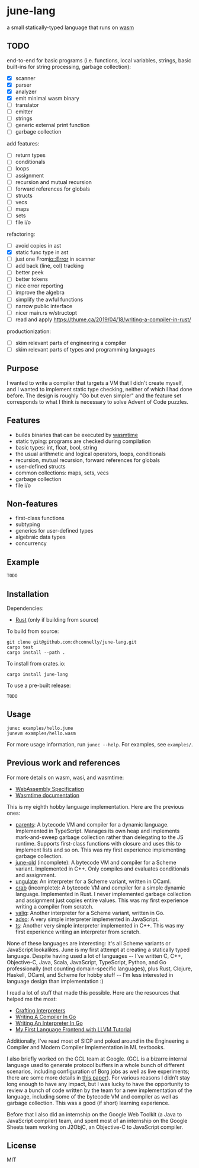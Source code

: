 # june-lang

a small statically-typed language that runs on [wasm](https://webassembly.org/)

## TODO

end-to-end for basic programs (i.e. functions, local variables, strings, basic
built-ins for string processing, garbage collection):

- [x] scanner
- [x] parser
- [x] analyzer
- [x] emit minimal wasm binary
- [ ] translator
- [ ] emitter
- [ ] strings
- [ ] generic external print function
- [ ] garbage collection

add features:

- [ ] return types
- [ ] conditionals
- [ ] loops
- [ ] assignment
- [ ] recursion and mutual recursion
- [ ] forward references for globals
- [ ] structs
- [ ] vecs
- [ ] maps
- [ ] sets
- [ ] file i/o

refactoring:

- [ ] avoid copies in ast
- [x] static func type in ast
- [ ] just one From<io::Error> in scanner
- [ ] add back (line, col) tracking
- [ ] better peek
- [ ] better tokens
- [ ] nice error reporting
- [ ] improve the algebra
- [ ] simplify the awful functions
- [ ] narrow public interface
- [ ] nicer main.rs w/structopt
- [ ] read and apply https://thume.ca/2019/04/18/writing-a-compiler-in-rust/

productionization:

- [ ] skim relevant parts of engineering a compiler
- [ ] skim relevant parts of types and programming languages

## Purpose

I wanted to write a compiler that targets a VM that I didn't create myself, and
I wanted to implement static type checking, neither of which I had done before.
The design is roughly "Go but even simpler" and the feature set corresponds to
what I think is necessary to solve Advent of Code puzzles.

## Features

- builds binaries that can be executed by [wasmtime](https://wasmtime.dev)
- static typing: programs are checked during compilation
- basic types: int, float, bool, string
- the usual arithmetic and logical operators, loops, conditionals
- recursion, mutual recursion, forward references for globals
- user-defined structs
- common collections: maps, sets, vecs
- garbage collection
- file i/o

## Non-features

- first-class functions
- subtyping
- generics for user-defined types
- algebraic data types
- concurrency

## Example

    TODO

## Installation

Dependencies:

- [Rust](https://www.rust-lang.org/) (only if building from source)

To build from source:

    git clone git@github.com:dhconnelly/june-lang.git
    cargo test
    cargo install --path .

To install from crates.io:

    cargo install june-lang

To use a pre-built release:

    TODO

## Usage

    junec examples/hello.june
    junevm examples/hello.wasm

For more usage information, run `junec --help`. For examples, see `examples/`.

## Previous work and references

For more details on wasm, wasi, and wasmtime:

-   [WebAssembly Specification](https://webassembly.github.io/spec/core/)
-   [Wasmtime documentation](https://docs.wasmtime.dev/)

This is my eighth hobby language implementation. Here are the previous ones:

-   [parents](https://github.com/dhconnelly/parents): A bytecode VM and
    compiler for a dynamic language. Implemented in TypeScript. Manages its own
    heap and implements mark-and-sweep garbage collection rather than
    delegating to the JS runtime. Supports first-class functions with closure
    and uses this to implement lists and so on. This was my first experience
    implementing garbage collection.
-   [june-old](https://github.com/dhconnelly/june-old) (incomplete): A bytecode
    VM and compiler for a Scheme variant. Implemented in C++. Only compiles and
    evaluates conditionals and assignment.
-   [ungulate](https://github.com/dhconnelly/ungulate): An interpreter for a
    Scheme variant, written in OCaml.
-   [crab](https://github.com/dhconnelly/crab) (incomplete): A bytecode VM and
    compiler for a simple dynamic language. Implemented in Rust. I never
    implemented garbage collection and assignment just copies entire values.
    This was my first experience writing a compiler from scratch.
-   [yalig](https://github.com/dhconnelly/yalig): Another interpreter for a
    Scheme variant, written in Go.
-   [adso](https://github.com/dhconnelly/adso-js): A very simple interpreter
    implemented in JavaScript.
-   [ts](https://github.com/dhconnelly/ts): Another very simple interpreter
    implemented in C++. This was my first experience writing an interpreter
    from scratch.

None of these languages are interesting: it's all Scheme variants or JavaScript
lookalikes. June is my first attempt at creating a statically typed language.
Despite having used a lot of languages -- I've written C, C++, Objective-C,
Java, Scala, JavaScript, TypeScript, Python, and Go professionally (not
counting domain-specific languages), plus Rust, Clojure, Haskell, OCaml, and
Scheme for hobby stuff -- I'm less interested in language design than
implementation :)

I read a lot of stuff that made this possible. Here are the resources that
helped me the most:

-   [Crafting Interpreters](https://craftinginterpreters.com/)
-   [Writing A Compiler In Go](https://compilerbook.com/)
-   [Writing An Interpreter In Go](https://interpreterbook.com/)
-   [My First Language Frontend with LLVM Tutorial](https://llvm.org/docs/tutorial/MyFirstLanguageFrontend/index.html)

Additionally, I've read most of SICP and poked around in the Engineering
a Compiler and Modern Compiler Implementation in ML textbooks.

I also briefly worked on the GCL team at Google. (GCL is a bizarre internal
language used to generate protocol buffers in a whole bunch of different
scenarios, including configuration of Borg jobs as well as live experiments;
there are some more details in [this
paper](https://research.tue.nl/en/studentTheses/gcl-viewer)). For various
reasons I didn't stay long enough to have any impact, but I was lucky to have
the opportunity to review a bunch of code written by the team for a new
implementation of the language, including some of the bytecode VM and compiler
as well as garbage collection. This was a good (if short) learning experience.

Before that I also did an internship on the Google Web Toolkit (a Java to
JavaScript compiler) team, and spent most of an internship on the Google
Sheets team working on J2ObjC, an Objective-C to JavaScript compiler.

## License

MIT
